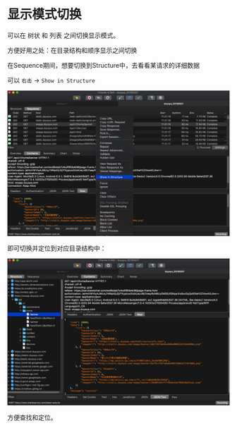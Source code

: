 # 显示模式切换

可以在 树状 和 列表 之间切换显示模式。

方便好用之处：在目录结构和顺序显示之间切换

在Sequence期间，想要切换到Structure中，去看看某请求的详细数据

可以 `右击` -> `Show in Structure`

![](../assets/img/charles_show_in_structure.jpg)

即可切换并定位到对应目录结构中：

![](../assets/img/charles_tree_show_selected_request.jpg)

方便查找和定位。